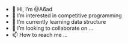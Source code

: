 - 👋 Hi, I’m @A6ad
- 👀 I’m interested in competitive programming
- 🌱 I’m currently learning data structure
- 💞️ I’m looking to collaborate on ...
- 📫 How to reach me ...

<!---
A6ad/A6ad is a ✨ special ✨ repository because its `README.md` (this file) appears on your GitHub profile.
You can click the Preview link to take a look at your changes.
--->
